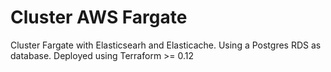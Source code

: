 # Cluster AWS Fargate

Cluster Fargate with Elasticsearh and Elasticache. Using a Postgres RDS as database. 
Deployed using Terraform >= 0.12
